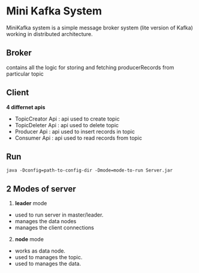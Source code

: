 # Mini Kafka System

MiniKafka system is a simple message broker system (lite version of Kafka) working in distributed architecture. 

## Broker
contains all the logic for storing and fetching producerRecords from particular topic

## Client 
**4 differnet apis**
- TopicCreator Api : api used to create topic
- TopicDeleter Api : api used to delete topic
- Producer Api : api used to insert records in topic
- Consumer Api : api used to read records from topic

## Run 
    java -Dconfig=path-to-config-dir -Dmode=mode-to-run Server.jar

## 2 Modes of server
1. **leader** mode
- used to run server in master/leader.
- manages the data nodes
- manages the client connections

2. **node** mode
- works as data node.
- used to manages the topic.
- used to manages the data.

